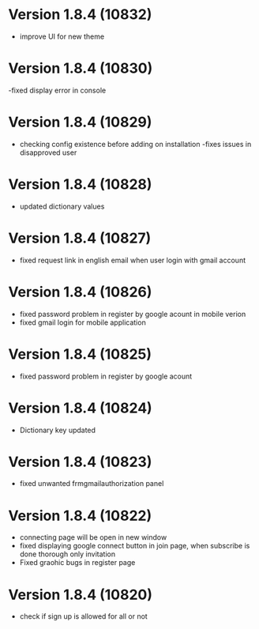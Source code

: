 # Version 1.8.4 (10832)
- improve UI for new theme

# Version 1.8.4 (10830)
-fixed display error in console

# Version 1.8.4 (10829)
- checking config existence before adding on installation
-fixes issues in disapproved user 

# Version 1.8.4 (10828)
- updated dictionary values

# Version 1.8.4 (10827)
- fixed request link in english email when user login with gmail account

# Version 1.8.4 (10826)
- fixed password problem in register by google acount in mobile verion
- fixed gmail login for mobile application

# Version 1.8.4 (10825)
- fixed password problem in register by google acount

# Version 1.8.4 (10824)
- Dictionary key updated

# Version 1.8.4 (10823)
- fixed unwanted frmgmailauthorization panel

# Version 1.8.4 (10822)
- connecting page will be open in new window
- fixed displaying google connect button in join page, when subscribe is done thorough only invitation
- Fixed graohic bugs in register page

# Version 1.8.4 (10820)
- check if sign up is allowed for all or not

